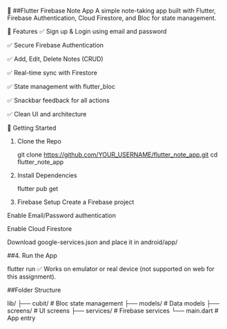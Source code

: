 📝 ##Flutter Firebase Note App
A simple note-taking app built with Flutter, Firebase Authentication, Cloud Firestore, and Bloc for state management.

📱 Features
✅ Sign up & Login using email and password

✅ Secure Firebase Authentication

✅ Add, Edit, Delete Notes (CRUD)

✅ Real-time sync with Firestore

✅ State management with flutter_bloc

✅ Snackbar feedback for all actions

✅ Clean UI and architecture

🚀 Getting Started
1. Clone the Repo
  
  
   git clone https://github.com/YOUR_USERNAME/flutter_note_app.git
   cd flutter_note_app
2. Install Dependencies
   
   flutter pub get
3. Firebase Setup
   Create a Firebase project

Enable Email/Password authentication

Enable Cloud Firestore

Download google-services.json and place it in android/app/

##4. Run the App
  
   flutter run
   ✅ Works on emulator or real device (not supported on web for this assignment).

 ##Folder Structure

lib/
├── cubit/         # Bloc state management
├── models/        # Data models
├── screens/       # UI screens
├── services/      # Firebase services
└── main.dart      # App entry
